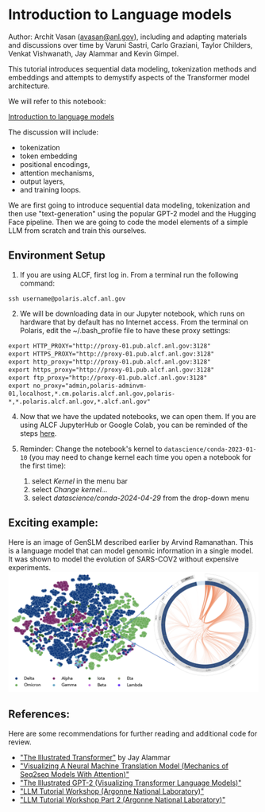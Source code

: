 # Introduction to Language models

Author: Archit Vasan (avasan@anl.gov), including and adapting materials and discussions over time by Varuni Sastri, Carlo Graziani, Taylor Childers, Venkat Vishwanath, Jay Alammar and Kevin Gimpel.

This tutorial introduces sequential data modeling, tokenization methods and embeddings and attempts to demystify aspects of the Transformer model architecture.

We will refer to this notebook:

[Introduction to language models](https://github.com/argonne-lcf/ATPESC_MachineLearning/edit/master/03_introlangmodels/03_languagemodels.ipynb)

The discussion will include:
* tokenization
* token embedding
* positional encodings,
* attention mechanisms,
* output layers,
* and training loops.

We are first going to introduce sequential data modeling, tokenization and then use "text-generation" using the popular GPT-2 model and the Hugging Face pipeline. Then we are going to code the model elements of a simple LLM from scratch and train this ourselves.

## Environment Setup
1. If you are using ALCF, first log in. From a terminal run the following command:
```
ssh username@polaris.alcf.anl.gov
```

2. We will be downloading data in our Jupyter notebook, which runs on hardware that by default has no Internet access. From the terminal on Polaris, edit the ~/.bash_profile file to have these proxy settings:
```
export HTTP_PROXY="http://proxy-01.pub.alcf.anl.gov:3128"
export HTTPS_PROXY="http://proxy-01.pub.alcf.anl.gov:3128"
export http_proxy="http://proxy-01.pub.alcf.anl.gov:3128"
export https_proxy="http://proxy-01.pub.alcf.anl.gov:3128"
export ftp_proxy="http://proxy-01.pub.alcf.anl.gov:3128"
export no_proxy="admin,polaris-adminvm-01,localhost,*.cm.polaris.alcf.anl.gov,polaris-*,*.polaris.alcf.anl.gov,*.alcf.anl.gov"
```

4. Now that we have the updated notebooks, we can open them. If you are using ALCF JupyterHub or Google Colab, you can be reminded of the steps [here](https://github.com/argonne-lcf/ai-science-training-series/blob/main/01_intro_AI_on_Supercomputer/01_linear_regression_sgd.ipynb). 

5. Reminder: Change the notebook's kernel to `datascience/conda-2023-01-10` (you may need to change kernel each time you open a notebook for the first time):

    1. select *Kernel* in the menu bar
    2. select *Change kernel...*
    3. select *datascience/conda-2024-04-29* from the drop-down menu

## __Exciting example:__

Here is an image of GenSLM described earlier by Arvind Ramanathan. This is a language model that can model genomic information in a single model. It was shown to model the evolution of SARS-COV2 without expensive experiments.
![GenSLM](images/genslm.png)

## __References:__

Here are some recommendations for further reading and additional code for review.

* ["The Illustrated Transformer"](https://jalammar.github.io/illustrated-transformer/) by Jay Alammar
* ["Visualizing A Neural Machine Translation Model (Mechanics of Seq2seq Models With Attention)"](https://jalammar.github.io/visualizing-neural-machine-translation-mechanics-of-seq2seq-models-with-attention/) 
* ["The Illustrated GPT-2 (Visualizing Transformer Language Models)"](https://jalammar.github.io/illustrated-gpt2/)
* ["LLM Tutorial Workshop (Argonne National Laboratory)"](https://github.com/brettin/llm_tutorial/tree/main)
* ["LLM Tutorial Workshop Part 2 (Argonne National Laboratory)"](https://github.com/argonne-lcf/llm-workshop)


